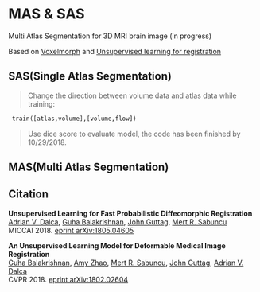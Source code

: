 # MAS & SAS
Multi Atlas Segmentation for 3D MRI brain image (in progress)

Based on [Voxelmorph](https://arxiv.org/abs/1809.05231/) and [Unsupervised learning for registration](https://arxiv.org/abs/1805.04605v1/)
## SAS(Single Atlas Segmentation)
> Change the direction between volume data and atlas data while training: 
```python 
 train([atlas,volume],[volume,flow])
```
> Use dice score to evaluate model, the code has been finished by 10/29/2018.
## MAS(Multi Atlas Segmentation)

## Citation
**Unsupervised Learning for Fast Probabilistic Diffeomorphic Registration**  
[Adrian V. Dalca](http://adalca.mit.edu), [Guha Balakrishnan](http://people.csail.mit.edu/balakg/), [John Guttag](https://people.csail.mit.edu/guttag/), [Mert R. Sabuncu](http://sabuncu.engineering.cornell.edu/)  
MICCAI 2018. [eprint arXiv:1805.04605](https://arxiv.org/abs/1805.04605)


**An Unsupervised Learning Model for Deformable Medical Image Registration**  
[Guha Balakrishnan](http://people.csail.mit.edu/balakg/), [Amy Zhao](http://people.csail.mit.edu/xamyzhao/), [Mert R. Sabuncu](http://sabuncu.engineering.cornell.edu/), [John Guttag](https://people.csail.mit.edu/guttag/), [Adrian V. Dalca](http://adalca.mit.edu)  
CVPR 2018. [eprint arXiv:1802.02604](https://arxiv.org/abs/1802.02604)
